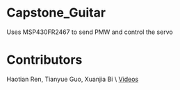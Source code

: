 # Capstone_Guitar
Uses MSP430FR2467 to send PMW and control the servo 
# Contributors
Haotian Ren, Tianyue Guo, Xuanjia Bi \\
[Videos](https://www.youtube.com/watch?v=FNJ_LDhCocQ&t=4s)

